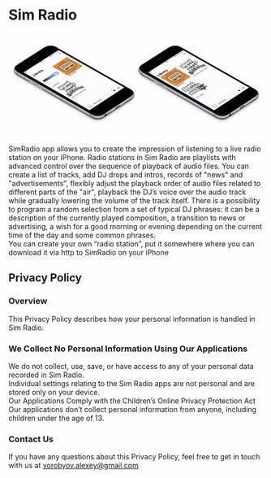 # Sim Radio

![gta_radio_gui](assets/img/Screenshot.gif)

SimRadio app allows you to create the impression of listening to a live radio station on your iPhone.
Radio stations in Sim Radio are playlists with advanced control over the sequence of playback of audio files.
You can create a list of tracks, add DJ drops and intros, records of "news" and "advertisements", flexibly adjust the playback order of audio files related to different parts of the "air", playback the DJ’s voice over the audio track while gradually lowering the volume of the track itself. There is a possibility to program a random selection from a set of typical DJ phrases: it can be a description of the currently played composition, a transition to news or advertising, a wish for a good morning or evening depending on the current time of the day and some common phrases.\
You can create your own “radio station”, put it somewhere where you can download it via http to SimRadio on your iPhone

## Privacy Policy

### Overview

This Privacy Policy describes how your personal information is handled in Sim Radio.

### We Collect No Personal Information Using Our Applications

We do not collect, use, save, or have access to any of your personal data recorded in Sim Radio.\
Individual settings relating to the Sim Radio apps are not personal and are stored only on your device.\
Our Applications Comply with the Children’s Online Privacy Protection Act\
Our applications don’t collect personal information from anyone, including children under the age of 13.

### Contact Us

If you have any questions about this Privacy Policy, feel free to get in touch with us at vorobyov.alexey@gmail.com
